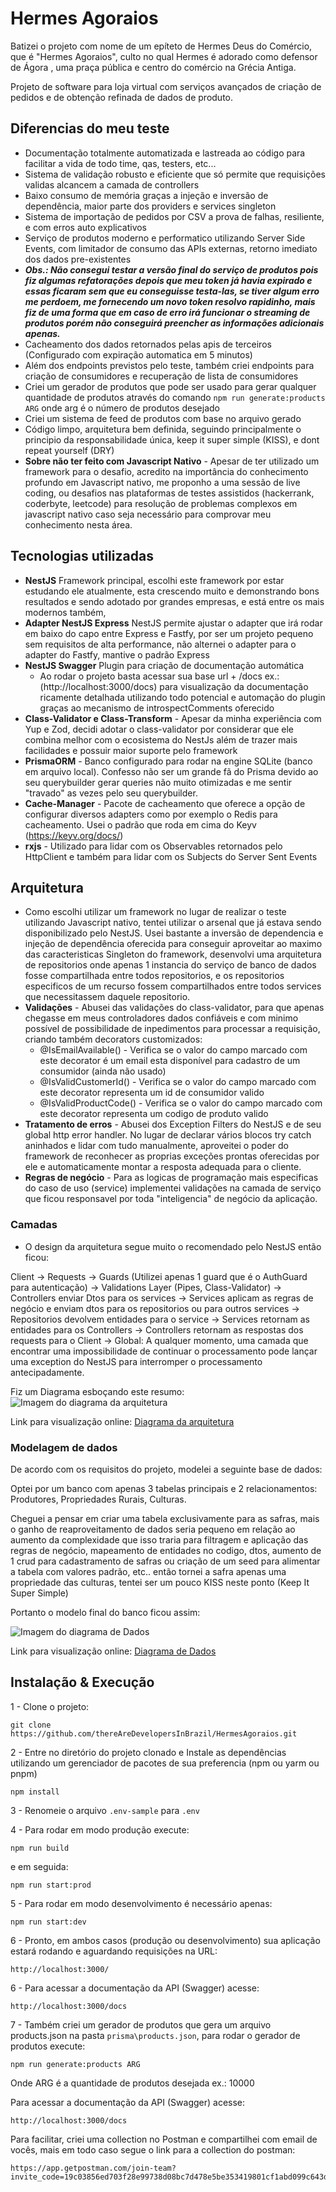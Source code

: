 # Hermes Agoraios

Batizei o projeto com nome de um epíteto de Hermes Deus do Comércio, que é "Hermes Agoraios",
culto no qual Hermes é adorado como defensor de Ágora , uma praça pública e centro do comércio na Grécia Antiga.

Projeto de software para loja virtual com serviços avançados de criação de pedidos e de obtenção refinada de dados de produto.
## Diferencias do meu teste
- Documentação totalmente automatizada e lastreada ao código para facilitar a vida de todo time, qas, testers, etc...
- Sistema de validação robusto e eficiente que só permite que requisições validas alcancem a camada de controllers
- Baixo consumo de memória graças a injeção e inversão de dependência, maior parte dos providers e services singleton
- Sistema de importação de pedidos por CSV a prova de falhas, resiliente, e com erros auto explicativos
- Serviço de produtos moderno e performatico utilizando Server Side Events, com limitador de consumo das APIs externas, retorno imediato dos dados pre-existentes
 - ***Obs.: Não consegui testar a versão final do serviço de produtos pois fiz algumas refatorações depois que meu token já havia expirado e essas ficaram sem que eu conseguisse testa-las, se tiver algum erro me perdoem, me fornecendo um novo token resolvo rapidinho, mais fiz de uma forma que em caso de erro irá funcionar o streaming de produtos porém não conseguirá preencher as informações adicionais apenas.***
- Cacheamento dos dados retornados pelas apis de terceiros (Configurado com expiração automatica em 5 minutos)
- Além dos endpoints previstos pelo teste, também criei endpoints para criação de consumidores e recuperação de lista de consumidores
- Criei um gerador de produtos que pode ser usado para gerar qualquer quantidade de produtos através do comando ```npm run generate:products ARG``` onde arg é o número de produtos desejado
- Criei um sistema de feed de produtos com base no arquivo gerado
- Código limpo, arquitetura bem definida, seguindo principalmente o principio da responsabilidade única, keep it super simple (KISS), e dont repeat yourself (DRY)
- **Sobre não ter feito com Javascript Nativo** - Apesar de ter utilizado um framework para o desafio, acredito na importância do conhecimento profundo em Javascript nativo, me proponho a uma sessão de live coding, ou desafios nas plataformas de testes assistidos (hackerrank, coderbyte, leetcode) para resolução de problemas complexos em javascript nativo caso seja necessário para comprovar meu conhecimento nesta área.

## Tecnologias utilizadas
- **NestJS** Framework principal, escolhi este framework por estar estudando ele atualmente, esta crescendo muito e demonstrando bons resultados e sendo adotado por grandes empresas, e está entre os mais modernos também, 
- **Adapter NestJS Express** NestJS permite ajustar o adapter que irá rodar em baixo do capo entre Express e Fastfy, por ser um projeto pequeno sem requisitos de alta performance, não alternei o adapter para o adapter do Fastfy, mantive o padrão Express
- **NestJS Swagger** Plugin para criação de documentação automática
    - Ao rodar o projeto basta acessar sua base url + /docs ex.: (http://localhost:3000/docs) para visualização da documentação ricamente detalhada utilizando todo potencial e automação do plugin graças ao mecanismo de introspectComments oferecido
- **Class-Validator e Class-Transform** - Apesar da minha experiência com Yup e Zod, decidi adotar o class-validator por considerar que ele combina melhor com o ecosistema do NestJs além de trazer mais facilidades e possuir maior suporte pelo framework
- **PrismaORM** - Banco configurado para rodar na engine SQLite (banco em arquivo local). Confesso não ser um grande fã do Prisma devido ao seu querybuilder gerar queries não muito otimizadas e me sentir "travado" as vezes pelo seu querybuilder.
- **Cache-Manager** - Pacote de cacheamento que oferece a opção de configurar diversos adapters como por exemplo o Redis para cacheamento. Usei o padrão que roda em cima do Keyv (https://keyv.org/docs/)
- **rxjs** - Utilizado para lidar com os Observables retornados pelo HttpClient e também para lidar com os Subjects do Server Sent Events

## Arquitetura

- Como escolhi utilizar um framework no lugar de realizar o teste utilizando Javascript nativo, tentei utilizar o arsenal que já estava sendo disponibilizado pelo NestJS. Usei bastante a inversão de dependencia e injeção de dependência oferecida para conseguir aproveitar ao maximo das caracteristicas Singleton do framework, desenvolvi uma arquitetura de repositorios onde apenas 1 instancia do serviço de banco de dados fosse compartilhada entre todos repositorios, e os repositorios especificos de um recurso fossem compartilhados entre todos services que necessitassem daquele repositorio.
- **Validações** - Abusei das validações do class-validator, para que apenas chegasse em meus controladores dados confiáveis e com minimo possível de possibilidade de inpedimentos para processar a requisição, criando também decorators customizados:
    - @IsEmailAvailable() - Verifica se o valor do campo marcado com este decorator é um email esta disponível para cadastro de um consumidor (ainda não usado)
    - @IsValidCustomerId() - Verifica se o valor do campo marcado com este decorator representa um id de consumidor valido
    - @IsValidProductCode() - Verifica se o valor do campo marcado com este decorator representa um codigo de produto valido
- **Tratamento de erros** - Abusei dos Exception Filters do NestJS e de seu global http error handler. No lugar de declarar vários blocos try catch aninhados e lidar com tudo manualmente, aproveitei o poder do framework de reconhecer as proprias exceções prontas oferecidas por ele e automaticamente montar a resposta adequada para o cliente.
- **Regras de negócio** - Para as logicas de programação mais especificas do caso de uso (service) implementei validações na camada de serviço que ficou responsavel por toda "inteligencia" de negócio da aplicação.

### Camadas

- O design da arquitetura segue muito o recomendado pelo NestJS então ficou:

Client
-> Requests
-> Guards (Utilizei apenas 1 guard que é o AuthGuard para autenticação)
-> Validations Layer (Pipes, Class-Validator)
-> Controllers enviar Dtos para os services
-> Services aplicam as regras de negócio e enviam dtos para os repositorios ou para outros services
-> Repositorios devolvem entidades para o service
-> Services retornam as entidades para os Controllers
-> Controllers retornam as respostas dos requests para o Client
-> Global: A qualquer momento, uma camada que encontrar uma impossibilidade de continuar o processamento pode lançar uma exception do NestJS para interromper o processamento antecipadamente.

Fiz um Diagrama esboçando este resumo:
![Imagem do diagrama da arquitetura](assets/Diagrama_Arquitetura.png)

Link para visualização online:
[Diagrama da arquitetura](https://excalidraw.com/#json=bFZ_SFM-haLpBYhE-chwK,o18803fSmVsqV7eqqo8F3g)

### Modelagem de dados

De acordo com os requisitos do projeto, modelei a seguinte base de dados:

Optei por um banco com apenas 3 tabelas principais e 2 relacionamentos: Produtores, Propriedades Rurais, Culturas.

Cheguei a pensar em criar uma tabela exclusivamente para as safras, mais o ganho de reaproveitamento de dados seria pequeno em relação ao aumento da complexidade que isso traria para filtragem e aplicação das regras de negócio, mapeamento de entidades no codigo, dtos, aumento de 1 crud para cadastramento de safras ou criação de um seed para alimentar a tabela com valores padrão, etc.. então tornei a safra apenas uma propriedade das culturas, tentei ser um pouco KISS neste ponto (Keep It Super Simple)

Portanto o modelo final do banco ficou assim:

![Imagem do diagrama de Dados](assets/hermes-agoraios-data-modelling.png)

Link para visualização online:
[Diagrama de Dados](https://dbdiagram.io/d/683ffdbe61dc3bf08d85a719)


## Instalação & Execução

1 - Clone o projeto:

```
git clone https://github.com/thereAreDevelopersInBrazil/HermesAgoraios.git
```

2 - Entre no diretório do projeto clonado e Instale as dependências utilizando um gerenciador de pacotes de sua preferencia (npm ou yarm ou pnpm)
```
npm install
```
3 - Renomeie o arquivo ```.env-sample``` para ```.env```

4 - Para rodar em modo produção execute:
```
npm run build
```
e em seguida:
```
npm run start:prod
```

5 - Para rodar em modo desenvolvimento é necessário apenas:
```
npm run start:dev
```

6 - Pronto, em ambos casos (produção ou desenvolvimento) sua aplicação estará rodando e aguardando requisições na URL:
```
http://localhost:3000/
```

6 - Para acessar a documentação da API (Swagger) acesse:
```
http://localhost:3000/docs
```

7 - Também criei um gerador de produtos que gera um arquivo products.json na pasta ```prisma\products.json```, para rodar o gerador de produtos execute:

```
npm run generate:products ARG
```
Onde ARG é a quantidade de produtos desejada ex.: 10000

Para acessar a documentação da API (Swagger) acesse:
```
http://localhost:3000/docs
```

Para facilitar, criei uma collection no Postman e compartilhei com email de vocês, mais em todo caso segue o link para a collection do postman:
```
https://app.getpostman.com/join-team?invite_code=19c03856ed703f28e99738d08bc7d478e5be353419801cf1abd099c643d24fec
```
